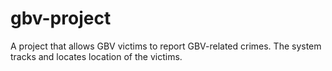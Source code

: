 # gbv-project
A project that allows GBV victims to report GBV-related crimes. The system tracks and locates location of the victims.

